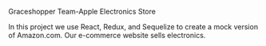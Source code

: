 Graceshopper Team-Apple Electronics Store


In this project we use React, Redux, and Sequelize to create a mock version of Amazon.com. Our e-commerce website sells electronics.
